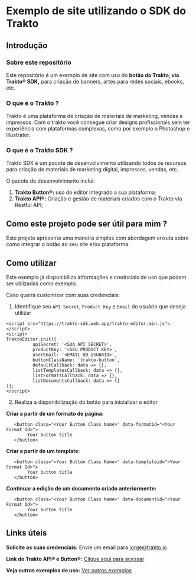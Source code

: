 # Exemplo de site utilizando o SDK do Trakto

## Introdução

### Sobre este repositório

Este repositório é um exemplo de site com uso do **botão do Trakto, via Trakto® SDK,** para criação de banners, artes para redes sociais, ebooks, etc.

### O que é o Trakto ?

Trakto é uma plataforma de criação de materiais de marketing, vendas e impressos. Com o trakto você consegue criar designs profissionais sem ter experiência com plataformas complexas, como por exemplo o Photoshop e Illustrator.

### O que é o Trakto SDK ?

Trakto SDK é um pacote de desenvolvimento utilizando todos os recursos para criação de materiais de marketing digital, impressos, vendas, etc.

O pacote de desenvolvimento inclui:

1. **Trakto Button®:** uso do editor integrado a sua plataforma;
2. **Trakto API®:** Criação e gestão de materiais criados com o Trakto via Restful API;

## Como este projeto pode ser útil para mim ?

Este projeto apresenta uma maneira simples com abordagem enxuta sobre como integrar o botão ao seu site e/ou plataforma.

## Como utilizar

Este exemplo já disponibiliza informações e crednciais de uso que podem ser utilizadas como exemplo.

Caso queira customizar com suas credenciais:

1. Identifique seu `API Secret`, `Product Key` e `Email` do usuário que deseja utilizar

```
<script src="https://trakto-sdk.web.app/trakto-editor.min.js"></script>
<script>
TraktoEditor.init({
          apiSecret: '<SUA API SECRET>',
          productKey: '<SEU PRODUCT KEY>',
          userEmail: '<EMAIL DO USUARIO>',
          buttonClassName: 'trakto-button',
          defaultCallback: data => {},
          listTemplatesCallback: data => {},
          listFormatsCallback: data => {},
          listDocumentsCallback: data => {}
)};
</script>
```

2. Realiza a disponibilização do botão para inicializar o editor

**Criar a partir de um formato de página:**
```
   <button class="<Your Button Class Name>" data-formatid="<Your Format Id>"> 
        Your button title 
   </button>
```
**Criar a partir de um template:**
```
   <button class="<Your Button Class Name>" data-templateid="<Your Format Id>"> 
        Your button title 
   </button>
```
**Continuar a edição de um documento criado anteriormente:**
```
   <button class="<Your Button Class Name>" data-documentid="<Your Format Id>"> 
        Your button title 
   </button>
```
## Links úteis

**Solicite as suas credenciais:** Envie um email para jorge@trakto.io

**Link do Trakto API® e Button®:** [Clique aqui para acessar](https://traktoapi.docs.apiary.io/)

**Veja outros exemplos de uso:** [Ver outros exemplos](https://trakto.design)
